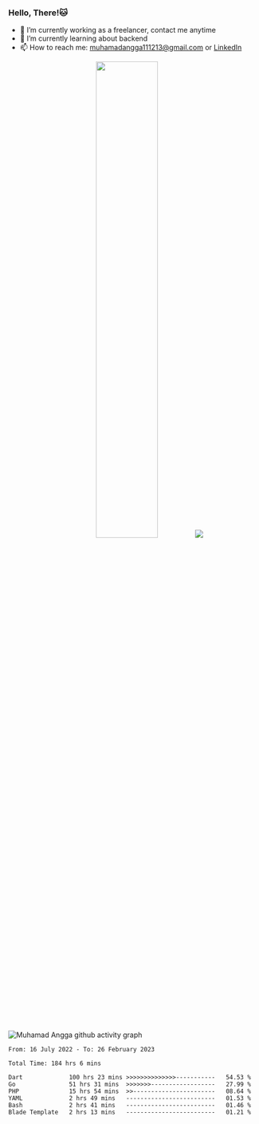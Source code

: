 
### Hello, There!🐱

- 🔭 I’m currently working as a freelancer, contact me anytime
- 🌱 I’m currently learning about backend
- 📫 How to reach me: [muhamadangga111213@gmail.com](mailto:muhamadangga111213@gmail.com) or [LinkedIn](https://www.linkedin.com/in/muhamad-angga)

<p align="center">
    <img width="49.5%" src="https://github-readme-stats.vercel.app/api?username=muhangga&count_private=true&theme=ocean_dark&show_icons=true" />
    &nbsp;
    <img src="https://github-readme-stats.vercel.app/api/top-langs/?username=muhangga&langs_count=8&layout=compact&theme=ocean_dark&show_icons=true" />
</p>

![Muhamad Angga github activity graph](https://github-readme-activity-graph.cyclic.app/graph?username=muhangga&custom_title=Angga&color=708090&theme=github-dark)


<!--START_SECTION:waka-->

```text
From: 16 July 2022 - To: 26 February 2023

Total Time: 184 hrs 6 mins

Dart             100 hrs 23 mins >>>>>>>>>>>>>>-----------   54.53 %
Go               51 hrs 31 mins  >>>>>>>------------------   27.99 %
PHP              15 hrs 54 mins  >>-----------------------   08.64 %
YAML             2 hrs 49 mins   -------------------------   01.53 %
Bash             2 hrs 41 mins   -------------------------   01.46 %
Blade Template   2 hrs 13 mins   -------------------------   01.21 %
```

<!--END_SECTION:waka-->
